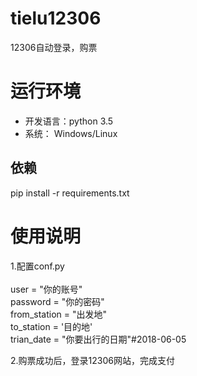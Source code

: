 # tielu12306
12306自动登录，购票<br>


# 运行环境
* 开发语言：python 3.5<br>
* 系统： Windows/Linux
## 依赖
pip install -r requirements.txt


# 使用说明
1.配置conf.py<br>
<br>
  user = "你的账号"  
  password = "你的密码"  
  from_station = "出发地"  
  to_station = '目的地'  
  trian_date = "你要出行的日期"#2018-06-05  

2.购票成功后，登录12306网站，完成支付

